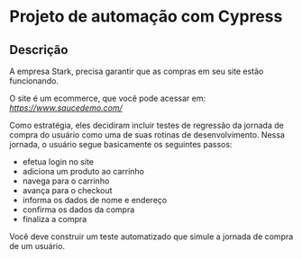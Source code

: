 # Projeto de automação com Cypress

## Descrição
<p>A empresa Stark, precisa garantir que as compras em seu site estão funcionando.

O site é um ​ecommerce​, que você pode acessar em: <i>https://www.saucedemo.com/​</i></p>

<p>Como estratégia, eles decidiram incluir testes de regressão da jornada de compra do usuário como uma de suas rotinas de desenvolvimento. Nessa jornada, o usuário segue basicamente os seguintes passos:</p>

- efetua login no site
- adiciona um produto ao carrinho
- navega para o carrinho
- avança para o checkout
- informa os dados de nome e endereço
- confirma os dados da compra
- finaliza a compra
<p>Você deve construir um teste automatizado que simule a jornada de compra de um usuário.</p>

